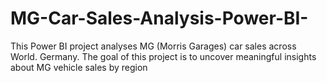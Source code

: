# MG-Car-Sales-Analysis-Power-BI-
This Power BI project analyses MG (Morris Garages) car sales across World. Germany. The goal of this project is to uncover meaningful insights about MG vehicle sales by region 
